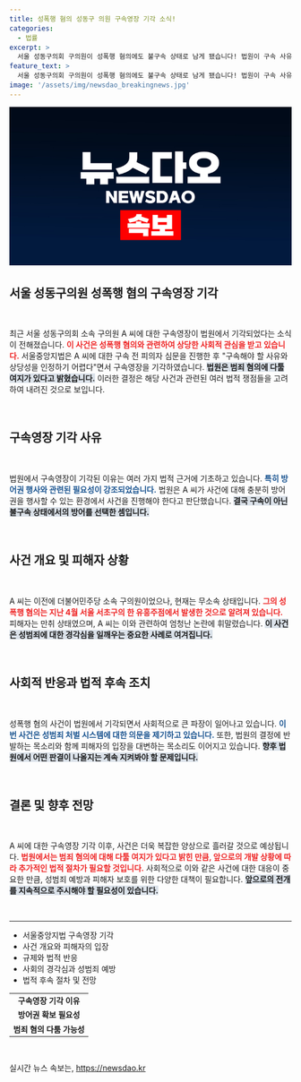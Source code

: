 ```yaml
---
title: 성폭행 혐의 성동구 의원 구속영장 기각 소식!
categories:
  - 법률
excerpt: >
  서울 성동구의회 구의원이 성폭행 혐의에도 불구속 상태로 남게 됐습니다! 법원이 구속 사유와 상당성 부족을 이유로 영장을 기각한 가운데, A 씨의 방어권이 어떻게 행사될지 귀추가 주목됩니다. 클릭하여 자세한 내용을 알아보세요!
feature_text: >
  서울 성동구의회 구의원이 성폭행 혐의에도 불구속 상태로 남게 됐습니다! 법원이 구속 사유와 상당성 부족을 이유로 영장을 기각한 가운데, A 씨의 방어권이 어떻게 행사될지 귀추가 주목됩니다. 클릭하여 자세한 내용을 알아보세요!
image: '/assets/img/newsdao_breakingnews.jpg'
---
```


<p><img src="/assets/img/newsdao_breakingnews.jpg" alt="cryptoinkorea 속보" /></p>

<h2 data-ke-size="size26">서울 성동구의원 성폭행 혐의 구속영장 기각</h2>

<p data-ke-size="size16">&nbsp;</p>

<p data-ke-size="size16">최근 서울 성동구의회 소속 구의원 A 씨에 대한 구속영장이 법원에서 기각되었다는 소식이 전해졌습니다. <b><span style="color: #ee2323;">이 사건은 성폭행 혐의와 관련하여 상당한 사회적 관심을 받고 있습니다.</span></b> 서울중앙지법은 A 씨에 대한 구속 전 피의자 심문을 진행한 후 "구속해야 할 사유와 상당성을 인정하기 어렵다"면서 구속영장을 기각하였습니다. <b><span style="background-color: #21538527;">법원은 범죄 혐의에 다툴 여지가 있다고 밝혔습니다.</span></b> 이러한 결정은 해당 사건과 관련된 여러 법적 쟁점들을 고려하여 내려진 것으로 보입니다.</p>

<p data-ke-size="size16">&nbsp;</p>

<h2 data-ke-size="size26">구속영장 기각 사유</h2>

<p data-ke-size="size16">&nbsp;</p>

<p data-ke-size="size16">법원에서 구속영장이 기각된 이유는 여러 가지 법적 근거에 기초하고 있습니다. <b><span style="color: #1a5490;">특히 방어권 행사와 관련된 필요성이 강조되었습니다.</span></b> 법원은 A 씨가 사건에 대해 충분히 방어권을 행사할 수 있는 환경에서 사건을 진행해야 한다고 판단했습니다. <b><span style="background-color: #21538527;">결국 구속이 아닌 불구속 상태에서의 방어를 선택한 셈입니다.</span></b></p>

<p data-ke-size="size16">&nbsp;</p>

<h2 data-ke-size="size26">사건 개요 및 피해자 상황</h2>

<p data-ke-size="size16">&nbsp;</p>

<p data-ke-size="size16">A 씨는 이전에 더불어민주당 소속 구의원이었으나, 현재는 무소속 상태입니다. <b><span style="color: #ee2323;">그의 성폭행 혐의는 지난 4월 서울 서초구의 한 유흥주점에서 발생한 것으로 알려져 있습니다.</span></b> 피해자는 만취 상태였으며, A 씨는 이와 관련하여 엄청난 논란에 휘말렸습니다. <b><span style="background-color: #21538527;">이 사건은 성범죄에 대한 경각심을 일깨우는 중요한 사례로 여겨집니다.</span></b></p>

<p data-ke-size="size16">&nbsp;</p>

<h2 data-ke-size="size26">사회적 반응과 법적 후속 조치</h2>

<p data-ke-size="size16">&nbsp;</p>

<p data-ke-size="size16">성폭행 혐의 사건이 법원에서 기각되면서 사회적으로 큰 파장이 일어나고 있습니다. <b><span style="color: #1a5490;">이번 사건은 성범죄 처벌 시스템에 대한 의문을 제기하고 있습니다.</span></b> 또한, 법원의 결정에 반발하는 목소리와 함께 피해자의 입장을 대변하는 목소리도 이어지고 있습니다. <b><span style="background-color: #21538527;">향후 법원에서 어떤 판결이 나올지는 계속 지켜봐야 할 문제입니다.</span></b></p>

<p data-ke-size="size16">&nbsp;</p>

<h2 data-ke-size="size26">결론 및 향후 전망</h2>

<p data-ke-size="size16">&nbsp;</p>

<p data-ke-size="size16">A 씨에 대한 구속영장 기각 이후, 사건은 더욱 복잡한 양상으로 흘러갈 것으로 예상됩니다. <b><span style="color: #ee2323;">법원에서는 범죄 혐의에 대해 다툴 여지가 있다고 밝힌 만큼, 앞으로의 개발 상황에 따라 추가적인 법적 절차가 필요할 것입니다.</span></b> 사회적으로 이와 같은 사건에 대한 대응이 중요한 만큼, 성범죄 예방과 피해자 보호를 위한 다양한 대책이 필요합니다. <b><span style="background-color: #21538527;">앞으로의 전개를 지속적으로 주시해야 할 필요성이 있습니다.</span></b></p>

<p data-ke-size="size16">&nbsp;</p>

<hr/> 

<ul>
<li>서울중앙지법 구속영장 기각</li>
<li>사건 개요와 피해자의 입장</li>
<li>규제와 법적 반응</li>
<li>사회의 경각심과 성범죄 예방</li>
<li>법적 후속 절차 및 전망</li>
</ul>

<table>
<tr>
<td style="text-align: center; height: 17px;"><b>구속영장 기각 이유</b></td>
</tr>
<tr>
<td style="text-align: center; height: 17px;"><b>방어권 확보 필요성</b></td>
</tr>
<tr>
<td style="text-align: center; height: 17px;"><b>범죄 혐의 다툼 가능성</b></td>
</tr>
</table>

<p data-ke-size="size16">&nbsp;</p>
실시간 뉴스 속보는, <a href="https://newsdao.kr" rel="dofollow">https://newsdao.kr</a>


